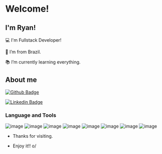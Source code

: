 # Welcome!

 

## I'm Ryan!

 

:computer: I'm Fullstack Developer!

:house_with_garden: I’m from Brazil.

:books: I’m currently learning everything.

 

## About me

[![Github Badge](https://img.shields.io/badge/-Github-000?style=flat-square&logo=Github&logoColor=white&link=https://github.com/soul-a)](https://github.com/soul-a)

[![Linkedin Badge](https://img.shields.io/badge/-LinkedIn-blue?style=flat-square&logo=Linkedin&logoColor=white&link=https://www.linkedin.com/in/ryan-souza-630019224/)](https://www.linkedin.com/in/ryan-souza-630019224/)



### Language and Tools

 <!--- ![Ryan's GitHub stats](https://github-readme-stats.vercel.app/api?username=soul-a&show_icons=true&theme=dark) --->

![image](https://img.shields.io/badge/C%23-239120?style=for-the-badge&logo=csharp&logoColor=white)
![image](https://img.shields.io/badge/.NET-512BD4?style=for-the-badge&logo=dotnet&logoColor=white)
![image](https://img.shields.io/badge/Delphi-B22222?style=for-the-badge&logo=delphi&logoColor=white)
![image](https://img.shields.io/badge/JavaScript-323330?style=for-the-badge&logo=javascript&logoColor=F7DF1E)
![image](https://img.shields.io/badge/TypeScript-007ACC?style=for-the-badge&logo=typescript&logoColor=white)
![image](https://img.shields.io/badge/Astro-0C1222?style=for-the-badge&logo=astro&logoColor=FDFDFE)
![image](https://img.shields.io/badge/React-20232A?style=for-the-badge&logo=react&logoColor=61DAFB)
![image](https://img.shields.io/badge/React_Native-20232A?style=for-the-badge&logo=react&logoColor=61DAFB)

- Thanks for visiting.

- Enjoy it!! o/
